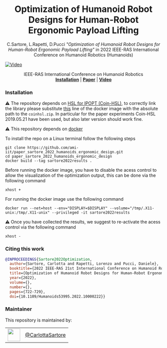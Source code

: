 
<h1 align="center">
 Optimization of Humanoid Robot Designs for Human-Robot Ergonomic Payload Lifting
</h1>


<div align="center">

C.Sartore, L.Rapetti, D.Pucci _"Optimization of Humanoid Robot Designs for Human-Robot Ergonomic Payload Lifting"_
in 2022 IEEE-RAS International Conference on Humanoid Robotics (Humanoids)

</div>

<p align="center">

[![Video](https://user-images.githubusercontent.com/56030908/213148311-0147d036-41c5-4124-aa90-341ad09b03f8.jpg)](https://www.youtube.com/watch?v=1Lg0Ew7OaXo)

</p>

<div align="center">
  IEEE-RAS International Conference on Humanoid Robotics
</div>

<div align="center">
  <a href="#installation"><b>Installation</b></a> |
  <a href="https://ieeexplore.ieee.org/document/10000222"><b>Paper</b></a> |
  <a href=https://www.youtube.com/watch?v=1Lg0Ew7OaXo><b>Video</b></a>
</div>

### Installation


:warning: The repository depends on [HSL for IPOPT (Coin-HSL)](https://www.hsl.rl.ac.uk/ipopt/), to correctly link the library please substitute [this](https://github.com/ami-iit/paper_sartore_2022_humanoids_ergonomic_design/blob/fc5083ca619d9c0dfe4e333fadad6d0f000c0dbf/Dockerfile#L26) line of the docker image with the absolute path to the `coinhsl.zip`. In particular for the paper experiments Coin-HSL 2019.05.21 have been used, but also later version should work fine. 

⚠️ This repository depends on [docker](https://docs.docker.com/)


To install the repo on a Linux terminal follow the following steps 

```
git clone https://github.com/ami-iit/paper_sartore_2022_humanoids_ergonomic_design.git  
cd paper_sartore_2022_humanoids_ergonomic_design
docker build --tag sartore2022results . 
```
Before running the docker image, you have to disable the acess control to allow the visualization of the optimization output, this can be done via the following command 
```
xhost +
```
For running the docker image use the following command 

```
docker run --net=host --env="DISPLAY=$DISPLAY" --volume="/tmp/.X11-unix:/tmp/.X11-unix" --privileged -it sartore2022results
```

⚠️  Once you have collected the results, we suggest to re-activate the acess control via the following command  

```
xhost -
```

### Citing this work

```bibtex
@INPROCEEDINGS{Sartore2022Optimization,
  author={Sartore, Carlotta and Rapetti, Lorenzo and Pucci, Daniele},
  booktitle={2022 IEEE-RAS 21st International Conference on Humanoid Robots (Humanoids)}, 
  title={Optimization of Humanoid Robot Designs for Human-Robot Ergonomic Payload Lifting}, 
  year={2022},
  volume={},
  number={},
  pages={722-729},
  doi={10.1109/Humanoids53995.2022.10000222}}
```

### Maintainer

This repository is maintained by:

| | |
|:---:|:---:|
| [<img src="https://github.com/CarlottaSartore.png" width="40">](https://github.com/GitHubUserName) | [@CarlottaSartore](https://github.com/CarlottaSartore) |
